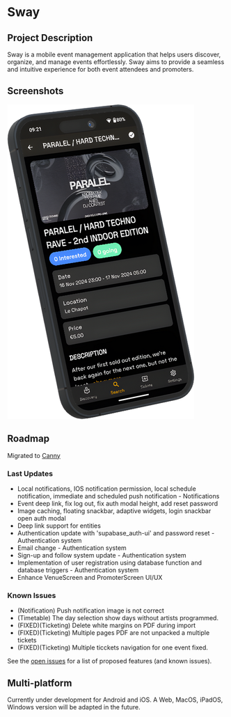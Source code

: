 # Sway

## Project Description

Sway is a mobile event management application that helps users discover,
organize, and manage events effortlessly. Sway aims to provide a seamless and
intuitive experience for both event attendees and promoters.

## Screenshots

![Event Details screenshot of Paralel 2nd edition](assets/images/screenshots/event.png)

## Roadmap

Migrated to [Canny](https://swayapp.canny.io/)

### Last Updates
- Local notifications, IOS notification permission, local schedule notification, immediate and scheduled push notification - Notifications
- Event deep link, fix log out, fix auth modal height, add reset password
- Image caching, floating snackbar, adaptive widgets, login snackbar open auth
  modal
- Deep link support for entities
- Authentication update with 'supabase_auth-ui' and password reset -
  Authentication system
- Email change - Authentication system
- Sign-up and follow system update - Authentication system
- Implementation of user registration using database function and database
  triggers - Authentication system
- Enhance VenueScreen and PromoterScreen UI/UX

### Known Issues
- (Notification) Push notification image is not correct
- (Timetable) The day selection show days without artists programmed.
- (FIXED)(Ticketing) Delete white margins on PDF during import
- (FIXED)(Ticketing) Multiple pages PDF are not unpacked a multiple tickets
- (FIXED)(Ticketing) Multiple ticckets navigation for one event fixed.

See the [open issues](https://github.com/SwayLtd/Sway-App/issues) for a list of
proposed features (and known issues).

## Multi-platform

Currently under development for Android and iOS. A Web, MacOS, iPadOS, Windows
version will be adapted in the future.
